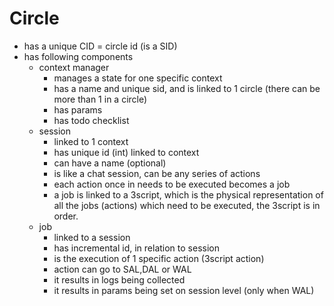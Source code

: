 # Circle

- has a unique CID = circle id (is a SID)
- has following components
  - context manager
    - manages a state for one specific context
    - has a name and unique sid, and is linked to 1 circle (there can be more than 1 in a circle)
    - has params 
    - has todo checklist
  - session
    - linked to 1 context
    - has unique id (int) linked to context
    - can have a name (optional)
    - is like a chat session, can be any series of actions
    - each action once in needs to be executed becomes a job
    - a job is linked to a 3script, which is the physical representation of all the jobs (actions) which need to be executed, the 3script is in order.
  - job
    - linked to a session
    - has incremental id, in relation to session
    - is the execution of 1 specific action (3script action)
    - action can go to SAL,DAL or WAL
    - it results in logs being collected
    - it results in params being set on session level (only when WAL)